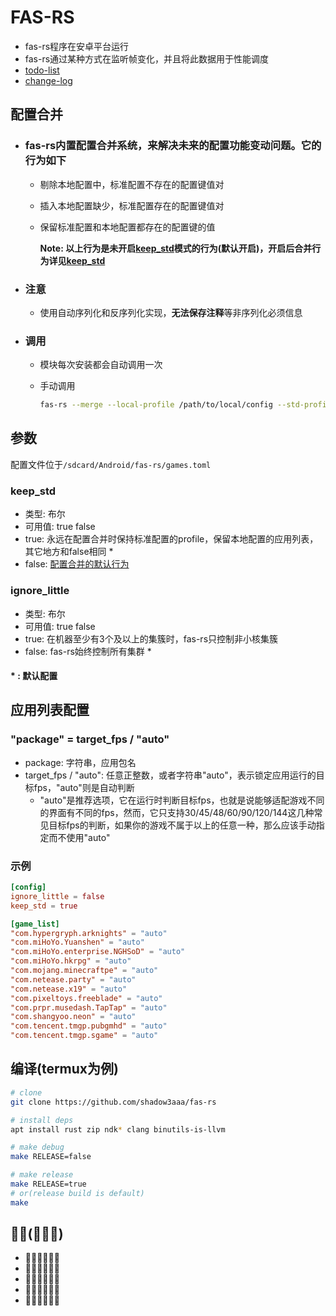 # **FAS-RS**

- fas-rs程序在安卓平台运行
- fas-rs通过某种方式在监听帧变化，并且将此数据用于性能调度
- [todo-list](update/todo.md)
- [change-log](update/changelog.md)

## **配置合并**

- ### fas-rs内置配置合并系统，来解决未来的配置功能变动问题。它的行为如下

  - 剔除本地配置中，标准配置不存在的配置键值对
  - 插入本地配置缺少，标准配置存在的配置键值对
  - 保留标准配置和本地配置都存在的配置键的值

    **Note: 以上行为是未开启[keep_std](#keep_std)模式的行为(默认开启)，开启后合并行为详见[keep_std](#keep_std)**

- ### 注意

  - 使用自动序列化和反序列化实现，**无法保存注释**等非序列化必须信息

- ### 调用

  - 模块每次安装都会自动调用一次
  - 手动调用

    ```bash
    fas-rs --merge --local-profile /path/to/local/config --std-profile /path/to/std/config
    ```

## **参数**

配置文件位于`/sdcard/Android/fas-rs/games.toml`

### **keep_std**

- 类型: 布尔
- 可用值: true false
- true: 永远在配置合并时保持标准配置的profile，保留本地配置的应用列表，其它地方和false相同 *
- false: [配置合并的默认行为](#配置合并)

### **ignore_little**

- 类型: 布尔
- 可用值: true false
- true: 在机器至少有3个及以上的集簇时，fas-rs只控制非小核集簇
- false: fas-rs始终控制所有集群 *

#### **\* : 默认配置**

## **应用列表配置**

### **"package" = target_fps / "auto"**

- package: 字符串，应用包名
- target_fps / "auto": 任意正整数，或者字符串"auto"，表示锁定应用运行的目标fps，"auto"则是自动判断
  - "auto"是推荐选项，它在运行时判断目标fps，也就是说能够适配游戏不同的界面有不同的fps，然而，它只支持30/45/48/60/90/120/144这几种常见目标fps的判断，如果你的游戏不属于以上的任意一种，那么应该手动指定而不使用"auto"

### **示例**

```toml
[config]
ignore_little = false
keep_std = true

[game_list]
"com.hypergryph.arknights" = "auto"
"com.miHoYo.Yuanshen" = "auto"
"com.miHoYo.enterprise.NGHSoD" = "auto"
"com.miHoYo.hkrpg" = "auto"
"com.mojang.minecraftpe" = "auto"
"com.netease.party" = "auto"
"com.netease.x19" = "auto"
"com.pixeltoys.freeblade" = "auto"
"com.prpr.musedash.TapTap" = "auto"
"com.shangyoo.neon" = "auto"
"com.tencent.tmgp.pubgmhd" = "auto"
"com.tencent.tmgp.sgame" = "auto"
```

## **编译(termux为例)**

```bash
# clone
git clone https://github.com/shadow3aaa/fas-rs

# install deps
apt install rust zip ndk* clang binutils-is-llvm

# make debug
make RELEASE=false

# make release
make RELEASE=true
# or(release build is default)
make
```

## **🐷🐷(🐷🐷🐷)**

- 🐷🐷🐷🐷🐷🐷
- 🐷🐷🐷🐷🐷🐷
- 🐷🐷🐷🐷🐷🐷
- 🐷🐷🐷🐷🐷🐷
- 🐷🐷🐷🐷🐷🐷
